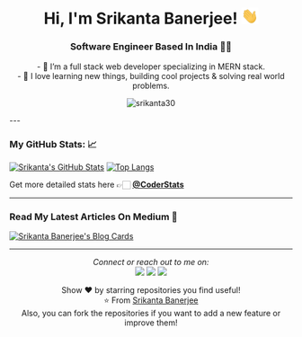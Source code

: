 <h1 align="center">Hi, I'm Srikanta Banerjee! <img src="https://raw.githubusercontent.com/srikanta30/srikanta30/main/assets/wave.gif" width="30px"></h1>
<h3 align="center"> Software Engineer Based In India 👨‍💻 </h3>

<p align="center">
-   🔭 I’m a full stack web developer specializing in MERN stack. <br/>
-   🌱 I love learning new things, building cool projects & solving real world problems.
</p>
<p align="center"> <img src="https://komarev.com/ghpvc/?username=srikanta30&label=Profile%20views&color=0e75b6&style=flat" alt="srikanta30" /> </p>
---

### **My GitHub Stats: 📈**

<p align="center">
  
  [![Srikanta's GitHub Stats](https://github-readme-stats.vercel.app/api?username=srikanta30&hide=prs,issues,contribs&show_icons=true&theme=cobalt&count_private=true)](#)
  [![Top Langs](https://github-readme-stats.vercel.app/api/top-langs/?username=srikanta30&layout=compact&show_icons=true&theme=cobalt&count_private=true&line_height=32)](#)

</p>

Get more detailed stats here 👉🏻 [**@CoderStats**](https://coderstats.net/github/#srikanta30)

---

### Read My Latest Articles On Medium 📖

[![Srikanta Banerjee's Blog Cards](https://github-cards-external-blogs.souravdey777.vercel.app/getMediumBlogs?username=srikanta30&type=horizontal)](https://medium.com/@srikanta30)

---

<p align="center">
  <i>Connect or reach out to me on:</i><br/>
  <i>
    <a href="mailto:srikantabanerjee30@gmail.com"><img src="https://img.shields.io/badge/-GMAIL-D14836?style=for-the-badge&logo=gmail&logoColor=white"></a> 
    <a href="https://in.linkedin.com/in/srikanta30"><img src="https://img.shields.io/badge/-LINKEDIN-0077B5?style=for-the-badge&logo=linkedin&logoColor=white"></a>
    <a href="https://twitter.com/srikanta_30"><img src="https://img.shields.io/badge/-Twitter-1DA1F2?style=for-the-badge&logo=Twitter&logoColor=white"></a>
  </i>
</p>
<p align="center">
  Show ❤️ by starring repositories you find useful! 
  <br />
  ⭐️ From <a href="https://github.com/srikanta30">Srikanta Banerjee</a>
  <br />
  Also, you can fork the repositories if you want to add a new feature or improve them!
</p>

